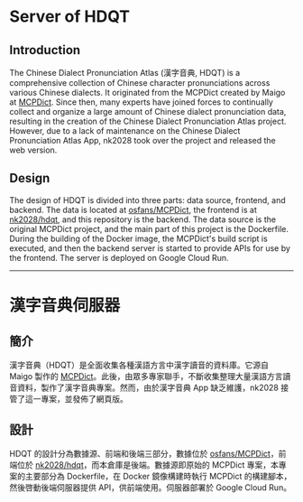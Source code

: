 # Server of HDQT

## Introduction

The Chinese Dialect Pronunciation Atlas (漢字音典, HDQT) is a comprehensive collection of Chinese character pronunciations across various Chinese dialects. It originated from the MCPDict created by Maigo at [MCPDict](https://github.com/MaigoAkisame/MCPDict). Since then, many experts have joined forces to continually collect and organize a large amount of Chinese dialect pronunciation data, resulting in the creation of the Chinese Dialect Pronunciation Atlas project. However, due to a lack of maintenance on the Chinese Dialect Pronunciation Atlas App, nk2028 took over the project and released the web version.

## Design

The design of HDQT is divided into three parts: data source, frontend, and backend. The data is located at [osfans/MCPDict](https://github.com/osfans/MCPDict), the frontend is at [nk2028/hdqt](https://github.com/nk2028/hdqt), and this repository is the backend. The data source is the original MCPDict project, and the main part of this project is the Dockerfile. During the building of the Docker image, the MCPDict's build script is executed, and then the backend server is started to provide APIs for use by the frontend. The server is deployed on Google Cloud Run.

---

# 漢字音典伺服器

## 簡介

漢字音典（HDQT）是全面收集各種漢語方言中漢字讀音的資料庫。它源自 Maigo 製作的 [MCPDict](https://github.com/MaigoAkisame/MCPDict)。此後，由眾多專家聯手，不斷收集整理大量漢語方言讀音資料，製作了漢字音典專案。然而，由於漢字音典 App 缺乏維護，nk2028 接管了這一專案，並發佈了網頁版。

## 設計

HDQT 的設計分為數據源、前端和後端三部分，數據位於 [osfans/MCPDict](https://github.com/osfans/MCPDict)，前端位於 [nk2028/hdqt](https://github.com/nk2028/hdqt)，而本倉庫是後端。數據源即原始的 MCPDict 專案，本專案的主要部分為 Dockerfile，在 Docker 鏡像構建時執行 MCPDict 的構建腳本，然後啓動後端伺服器提供 API，供前端使用。伺服器部署於 Google Cloud Run。
